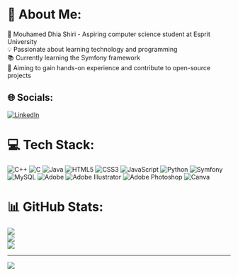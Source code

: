 # 💫 About Me:
👤 Mouhamed Dhia Shiri - Aspiring computer science student at Esprit University<br>💡 Passionate about learning technology and programming<br>📚 Currently learning the Symfony framework<br>🎯 Aiming to gain hands-on experience and contribute to open-source projects


## 🌐 Socials:
[![LinkedIn](https://img.shields.io/badge/LinkedIn-%230077B5.svg?logo=linkedin&logoColor=white)](https://www.linkedin.com/in/mouhamed-dhia-shiri-9479b6258/)

# 💻 Tech Stack:
![C++](https://img.shields.io/badge/c++-%2300599C.svg?style=for-the-badge&logo=c%2B%2B&logoColor=white) ![C](https://img.shields.io/badge/c-%2300599C.svg?style=for-the-badge&logo=c&logoColor=white) ![Java](https://img.shields.io/badge/java-%23ED8B00.svg?style=for-the-badge&logo=openjdk&logoColor=white) ![HTML5](https://img.shields.io/badge/html5-%23E34F26.svg?style=for-the-badge&logo=html5&logoColor=white) ![CSS3](https://img.shields.io/badge/css3-%231572B6.svg?style=for-the-badge&logo=css3&logoColor=white) ![JavaScript](https://img.shields.io/badge/javascript-%23323330.svg?style=for-the-badge&logo=javascript&logoColor=%23F7DF1E) ![Python](https://img.shields.io/badge/python-3670A0?style=for-the-badge&logo=python&logoColor=ffdd54) ![Symfony](https://img.shields.io/badge/symfony-%23000000.svg?style=for-the-badge&logo=symfony&logoColor=white) ![MySQL](https://img.shields.io/badge/mysql-4479A1.svg?style=for-the-badge&logo=mysql&logoColor=white) ![Adobe](https://img.shields.io/badge/adobe-%23FF0000.svg?style=for-the-badge&logo=adobe&logoColor=white) ![Adobe Illustrator](https://img.shields.io/badge/adobe%20illustrator-%23FF9A00.svg?style=for-the-badge&logo=adobe%20illustrator&logoColor=white) ![Adobe Photoshop](https://img.shields.io/badge/adobe%20photoshop-%2331A8FF.svg?style=for-the-badge&logo=adobe%20photoshop&logoColor=white) ![Canva](https://img.shields.io/badge/Canva-%2300C4CC.svg?style=for-the-badge&logo=Canva&logoColor=white)
# 📊 GitHub Stats:
![](https://github-readme-stats.vercel.app/api?username=mouhameddhia&theme=dark&hide_border=false&include_all_commits=true&count_private=false)<br/>
![](https://github-readme-streak-stats.herokuapp.com/?user=mouhameddhia&theme=dark&hide_border=false)<br/>
![](https://github-readme-stats.vercel.app/api/top-langs/?username=mouhameddhia&theme=dark&hide_border=false&include_all_commits=true&count_private=false&layout=compact)

---
[![](https://visitcount.itsvg.in/api?id=mouhameddhia&icon=0&color=0)](https://visitcount.itsvg.in)

<!-- Proudly created with GPRM ( https://gprm.itsvg.in ) -->
